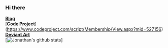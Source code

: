 ### Hi there 

  
[<b>Blog</b>](https://jdm7dvcsmath.blogspot.com/)
<br>
[<b>Code Project</b>]
(https://www.codeproject.com/script/Membership/View.aspx?mid=527156)
<br>
[<b>Deviant Art</b>](https://www.deviantart.com/jdm7dv)
<br> 
[![Jonathan's github stats](https://github-readme-stats.vercel.app/api?username=jonathanchapmanmoore&hide=commits,prs,issues,contribs)]
